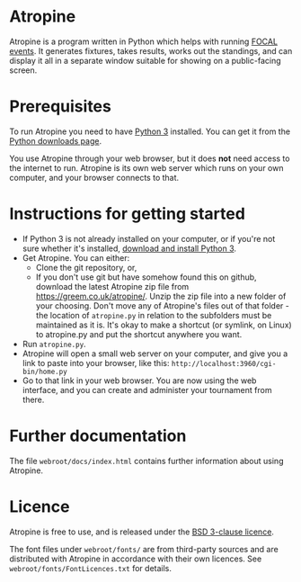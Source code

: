 # Atropine
Atropine is a program written in Python which helps with running [FOCAL events](https://focalcountdown.co.uk/). It generates fixtures, takes results, works out the standings, and can display it all in a separate window suitable for showing on a public-facing screen.

# Prerequisites
To run Atropine you need to have [Python 3](https://www.python.org/downloads/) installed. You can get it from the [Python downloads page](https://www.python.org/downloads/).

You use Atropine through your web browser, but it does **not** need access to the internet to run. Atropine is its own web server which runs on your own computer, and your browser connects to that.

# Instructions for getting started
 * If Python 3 is not already installed on your computer, or if you're not sure whether it's installed, [download and install Python 3](https://www.python.org/downloads/).
 * Get Atropine. You can either:
   * Clone the git repository, or,
   * If you don't use git but have somehow found this on github, download the latest Atropine zip file from <https://greem.co.uk/atropine/>. Unzip the zip file into a new folder of your choosing. Don't move any of Atropine's files out of that folder - the location of `atropine.py` in relation to the subfolders must be maintained as it is. It's okay to make a shortcut (or symlink, on Linux) to atropine.py and put the shortcut anywhere you want.
 * Run `atropine.py`.
 * Atropine will open a small web server on your computer, and give you a link to paste into your browser, like this: `http://localhost:3960/cgi-bin/home.py`
 * Go to that link in your web browser. You are now using the web interface, and you can create and administer your tournament from there.

# Further documentation
The file `webroot/docs/index.html` contains further information about using Atropine.

# Licence
Atropine is free to use, and is released under the [BSD 3-clause licence](https://opensource.org/license/bsd-3-clause/).

The font files under `webroot/fonts/` are from third-party sources and are distributed with Atropine in accordance with their own licences. See `webroot/fonts/FontLicences.txt` for details.
